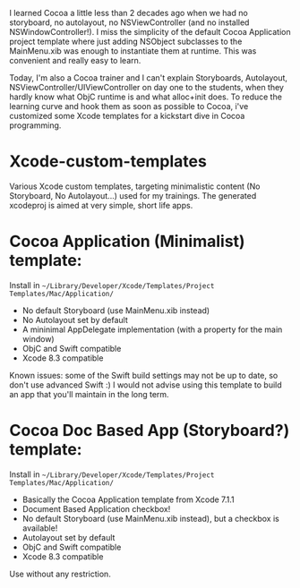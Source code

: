 I learned Cocoa a little less than 2 decades ago when we had no storyboard, no autolayout, no NSViewController (and no installed NSWindowController!). I miss the simplicity of the default Cocoa Application project template where just adding NSObject subclasses to the MainMenu.xib was enough to instantiate them at runtime. This was convenient and really easy to learn.

Today, I'm also a Cocoa trainer and I can't explain Storyboards, Autolayout, NSViewController/UIViewController on day one to the students, when they hardly know what ObjC runtime is and what alloc+init does. To reduce the learning curve and hook them as soon as possible to Cocoa, i've customized some Xcode templates for a kickstart dive in Cocoa programming.



# Xcode-custom-templates
Various Xcode custom templates, targeting minimalistic content (No Storyboard, No Autolayout...) used for my trainings.
The generated xcodeproj is aimed at very simple, short life apps.

# Cocoa Application (Minimalist) template:
Install in `~/Library/Developer/Xcode/Templates/Project Templates/Mac/Application/`
- No default Storyboard (use MainMenu.xib instead)
- No Autolayout set by default
- A mininimal AppDelegate implementation (with a property for the main window)
- ObjC and Swift compatible
- Xcode 8.3 compatible

Known issues: some of the Swift build settings may not be up to date, so don't use advanced Swift :)
I would not advise using this template to build an app that you'll maintain in the long term.

# Cocoa Doc Based App (Storyboard?) template:
Install in `~/Library/Developer/Xcode/Templates/Project Templates/Mac/Application/`
- Basically the Cocoa Application template from Xcode 7.1.1
- Document Based Application checkbox!
- No default Storyboard (use MainMenu.xib instead), but a checkbox is available!
- Autolayout set by default
- ObjC and Swift compatible
- Xcode 8.3 compatible



Use without any restriction.
